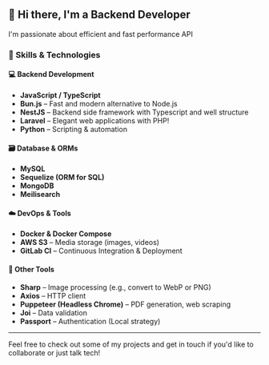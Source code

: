 ## 👋 Hi there, I'm a Backend Developer

I'm passionate about efficient and fast performance API

### 🧠 Skills & Technologies

#### 💻 Backend Development
- **JavaScript / TypeScript**
- **Bun.js** – Fast and modern alternative to Node.js
- **NestJS** – Backend side framework with Typescript and well structure
- **Laravel** – Elegant web applications with PHP!
- **Python** – Scripting & automation

#### 🗃️ Database & ORMs
- **MySQL**
- **Sequelize (ORM for SQL)**
- **MongoDB**
- **Meilisearch**

#### ☁️ DevOps & Tools
- **Docker & Docker Compose**
- **AWS S3** – Media storage (images, videos)
- **GitLab CI** – Continuous Integration & Deployment

#### 🧰 Other Tools
- **Sharp** – Image processing (e.g., convert to WebP or PNG)
- **Axios** – HTTP client
- **Puppeteer (Headless Chrome)** – PDF generation, web scraping
- **Joi** – Data validation
- **Passport** – Authentication (Local strategy)

---

Feel free to check out some of my projects and get in touch if you'd like to collaborate or just talk tech!

